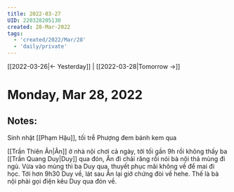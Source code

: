 ```yaml
---
title: 2022-03-27
UID: 220328205130
created: 28-Mar-2022
tags:
  - 'created/2022/Mar/28'
  - 'daily/private'
---
```

[[2022-03-26|<- Yesterday]] | [[2022-03-28|Tomorrow ->]]
# Monday, Mar 28, 2022

## Notes:
Sinh nhật [[Phạm Hậu]], tối trễ Phượng đem bánh kem qua

[[Trần Thiên Ân|Ân]] ở nhà nội chơi cả ngày, tới tối gần 9h rồi không thấy ba [[Trần Quang Duy|Duy]] qua đón, Ân đi chải răng rồi nói bà nội thả mùng đi ngủ. Vừa vào mùng thì ba Duy qua, thuyết phục mãi không về để mai đi học. Tới hơn 9h30 Duy về, lát sau Ân lại giở chứng đòi về hehe. Thế là bà nội phải gọi điện kêu Duy qua đón về.

